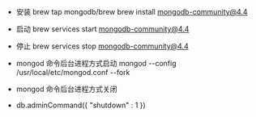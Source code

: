 - 安装 
brew tap mongodb/brew
brew install mongodb-community@4.4

- 启动
brew services start mongodb-community@4.4

- 停止
brew services stop mongodb-community@4.4

- mongod 命令后台进程方式启动
mongod --config /usr/local/etc/mongod.conf --fork

- mongod 命令后台进程方式关闭
- db.adminCommand({ "shutdown" : 1 })
